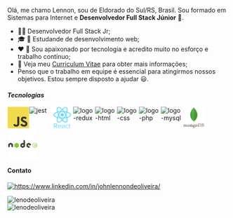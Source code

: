 
Olá, me chamo Lennon, sou de Eldorado do Sul/RS, Brasil. Sou formado em Sistemas para Internet e __Desenvolvedor Full Stack Júnior__  :rocket:.

- :man_technologist: Desenvolvedor Full Stack Jr;
- :mortar_board: :notebook: Estudande de desenvolvimento web;
- :heart: :muscle: Sou apaixonado por tecnologia e acredito muito no esforço e trabalho contínuo;
- :memo: Veja meu <a href="https://drive.google.com/file/d/12uJ6jnAhqIrKD-Q_DHTwON2a-3k6toVD/view" target="_blank">Curriculum Vitae</a> para obter mais informações;
- Penso que o trabalho em equipe é essencial para atingirmos nossos objetivos. Estou sempre disposto a ajudar :smiley:.

#### _Tecnologias_ ####


<a href="https://developer.mozilla.org/en-US/docs/Web/JavaScript" target="_blank"> <img src="https://raw.githubusercontent.com/devicons/devicon/master/icons/javascript/javascript-original.svg" alt="javascript" width="50" height="50" align="left" /> </a>

<a href="https://jestjs.io" target="_blank"> <img src="https://www.vectorlogo.zone/logos/jestjsio/jestjsio-icon.svg" alt="jest" width="50" height="50" align="left"/> </a>

<a href="https://reactjs.org/" target="_blank"> <img src="https://raw.githubusercontent.com/devicons/devicon/master/icons/react/react-original-wordmark.svg" alt="react" width="50" height="50" align="left"/> </a> 

<a href="https://redux.js.org" target="_blank">
<img alt="logo-redux" src="https://user-images.githubusercontent.com/21336683/107079387-8fe4ea00-67ce-11eb-9d34-a1f4a76f5784.png" width="50" height="50" align="left"/>  
</a>

<a href="https://developer.mozilla.org/pt-BR/docs/Web/HTML" target="_blank">
<img alt="logo-html" src="https://user-images.githubusercontent.com/21336683/107079628-e2260b00-67ce-11eb-9f6c-82d3bb6a2e5e.png" width="50" height="50" align="left"/>  
</a>

<a href="https://www.w3schools.com/css/" target="_blank">
<img alt="logo-css" src="https://user-images.githubusercontent.com/21336683/107079727-0681e780-67cf-11eb-97f4-3e509586aaf4.png" width="50" height="50" align="left"/>  
</a>

<a href="https://www.php.net/manual/pt_BR/intro-whatis.php" target="_blank">
<img alt="logo-php" src="https://user-images.githubusercontent.com/21336683/107077371-7ee6a980-67cb-11eb-8eb6-9042d4a9b5fe.png" width="50" height="50" align="left"/>
</a>

<a href="https://www.mysql.com" target="_blank">
<img alt="logo-mysql" src="https://user-images.githubusercontent.com/21336683/107079572-ccb0e100-67ce-11eb-8318-0710a735d047.png" width="50" height="50" align="left"/>  






<a href="https://www.mongodb.com/" target="_blank"> <img src="https://raw.githubusercontent.com/devicons/devicon/master/icons/mongodb/mongodb-original-wordmark.svg" alt="mongodb" width="50" height="50" align="left"/> </a> 

 
 <a href="https://nodejs.org" target="_blank"> <img src="https://raw.githubusercontent.com/devicons/devicon/master/icons/nodejs/nodejs-original-wordmark.svg" alt="nodejs" width="70" height="70"/> </a>

__Contato__
<br>
<br>
<a href="https://www.linkedin.com/in/johnlennondeoliveira/" target="blank"><img align="center" src="https://cdn.jsdelivr.net/npm/simple-icons@3.0.1/icons/linkedin.svg" alt="https://www.linkedin.com/in/johnlennondeoliveira/" height="50" width="50" /></a>



<p><img align="left" src="https://github-readme-stats.vercel.app/api?username=lenodeoliveira&show_icons=true&theme=radical" alt="lenodeoliveira"  width="450" /></p>

<p>
<img align="left" src="https://github-readme-stats.vercel.app/api/top-langs?username=lenodeoliveira&theme=radical&show_icons=true&locale=en&layout=compact" alt="lenodeoliveira"  /></p>
